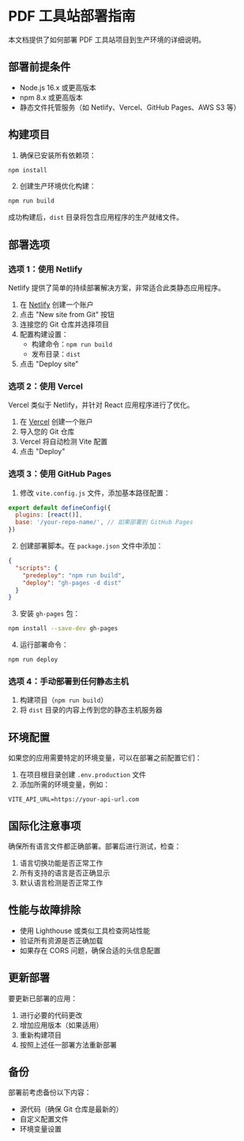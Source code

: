 # PDF 工具站部署指南

本文档提供了如何部署 PDF 工具站项目到生产环境的详细说明。

## 部署前提条件

- Node.js 16.x 或更高版本
- npm 8.x 或更高版本
- 静态文件托管服务（如 Netlify、Vercel、GitHub Pages、AWS S3 等）

## 构建项目

1. 确保已安装所有依赖项：

```bash
npm install
```

2. 创建生产环境优化构建：

```bash
npm run build
```

成功构建后，`dist` 目录将包含应用程序的生产就绪文件。

## 部署选项

### 选项 1：使用 Netlify

Netlify 提供了简单的持续部署解决方案，非常适合此类静态应用程序。

1. 在 [Netlify](https://www.netlify.com/) 创建一个账户
2. 点击 "New site from Git" 按钮
3. 连接您的 Git 仓库并选择项目
4. 配置构建设置：
   - 构建命令：`npm run build`
   - 发布目录：`dist`
5. 点击 "Deploy site"

### 选项 2：使用 Vercel

Vercel 类似于 Netlify，并针对 React 应用程序进行了优化。

1. 在 [Vercel](https://vercel.com/) 创建一个账户
2. 导入您的 Git 仓库
3. Vercel 将自动检测 Vite 配置
4. 点击 "Deploy"

### 选项 3：使用 GitHub Pages

1. 修改 `vite.config.js` 文件，添加基本路径配置：

```js
export default defineConfig({
  plugins: [react()],
  base: '/your-repo-name/', // 如果部署到 GitHub Pages
})
```

2. 创建部署脚本。在 `package.json` 文件中添加：

```json
{
  "scripts": {
    "predeploy": "npm run build",
    "deploy": "gh-pages -d dist"
  }
}
```

3. 安装 `gh-pages` 包：

```bash
npm install --save-dev gh-pages
```

4. 运行部署命令：

```bash
npm run deploy
```

### 选项 4：手动部署到任何静态主机

1. 构建项目（`npm run build`）
2. 将 `dist` 目录的内容上传到您的静态主机服务器

## 环境配置

如果您的应用需要特定的环境变量，可以在部署之前配置它们：

1. 在项目根目录创建 `.env.production` 文件
2. 添加所需的环境变量，例如：

```
VITE_API_URL=https://your-api-url.com
```

## 国际化注意事项

确保所有语言文件都正确部署。部署后进行测试，检查：

1. 语言切换功能是否正常工作
2. 所有支持的语言是否正确显示
3. 默认语言检测是否正常工作

## 性能与故障排除

- 使用 Lighthouse 或类似工具检查网站性能
- 验证所有资源是否正确加载
- 如果存在 CORS 问题，确保合适的头信息配置

## 更新部署

要更新已部署的应用：

1. 进行必要的代码更改
2. 增加应用版本（如果适用）
3. 重新构建项目
4. 按照上述任一部署方法重新部署

## 备份

部署前考虑备份以下内容：

- 源代码（确保 Git 仓库是最新的）
- 自定义配置文件
- 环境变量设置 